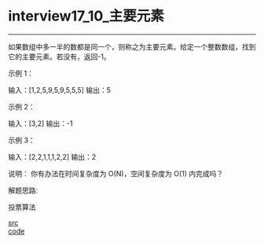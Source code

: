 # interview17_10_主要元素

---

如果数组中多一半的数都是同一个，则称之为主要元素。给定一个整数数组，找到它的主要元素。若没有，返回-1。

示例 1：

输入：[1,2,5,9,5,9,5,5,5]
输出：5
 

示例 2：

输入：[3,2]
输出：-1
 

示例 3：

输入：[2,2,1,1,1,2,2]
输出：2
 

说明：
你有办法在时间复杂度为 O(N)，空间复杂度为 O(1) 内完成吗？


解题思路:

投票算法

[src](https://leetcode-cn.com/problems/find-majority-element-lcci/) <br>
[code](code/interview17_10.c) <br>
